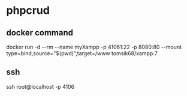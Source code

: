 # phpcrud

## docker command

docker run -d --rm --name myXampp -p 41061:22 -p 8080:80 --mount type=bind,source="$(pwd)",target=/www tomsik68/xampp:7

## ssh

ssh root@localhost -p 4106
